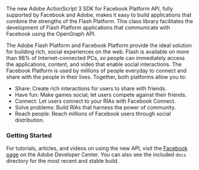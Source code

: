 The new Adobe ActionScript 3 SDK for Facebook Platform API, fully supported by Facebook and Adobe, makes it easy to build applications that combine the strengths of the Flash Platform. This class library facilitates the development of Flash Platform applications that communicate with Facebook using the OpenGraph API.

The Adobe Flash Platform and Facebook Platform provide the ideal solution for building rich, social experiences on the web. Flash is available on more than 98% of Internet-connected PCs, so people can immediately access the applications, content, and video that enable social interactions. The Facebook Platform is used by millions of people everyday to connect and share with the people in their lives. Together, both platforms allow you to:
* Share: Create rich interactions for users to share with friends.
* Have fun: Make games social; let users compete against their friends.
* Connect: Let users connect to your RIAs with Facebook Connect.
* Solve problems: Build RIAs that harness the power of community.
* Reach people: Reach millions of Facebook users through social distribution.

### Getting Started
For tutorials, articles, and videos on using the new API, visit the [Facebook page](http://www.adobe.com/devnet/facebook/) on the Adobe Developer Center. You can also see the included `docs` directory for the most recent and stable build.
